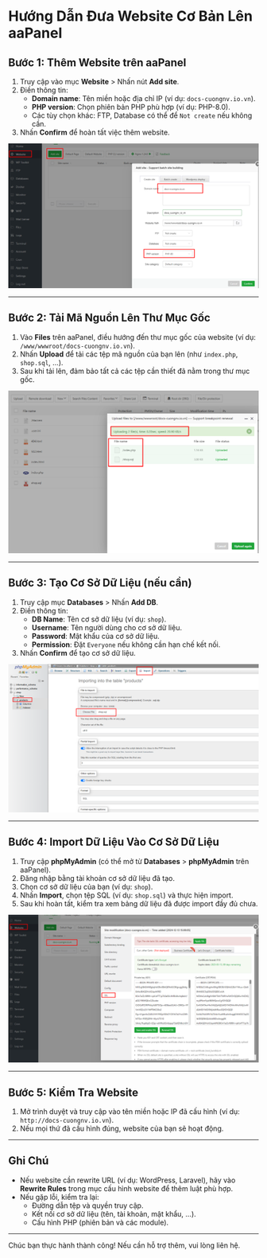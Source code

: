 # Hướng Dẫn Đưa Website Cơ Bản Lên aaPanel

## Bước 1: Thêm Website trên aaPanel

1. Truy cập vào mục **Website** > Nhấn nút **Add site**.
2. Điền thông tin:
   - **Domain name**: Tên miền hoặc địa chỉ IP (ví dụ: `docs-cuongnv.io.vn`).
   - **PHP version**: Chọn phiên bản PHP phù hợp (ví dụ: PHP-8.0).
   - Các tùy chọn khác: FTP, Database có thể để `Not create` nếu không cần.
3. Nhấn **Confirm** để hoàn tất việc thêm website.

![Thêm website](https://github.com/cuongnvvietis/NhanHoa/blob/main/Docs/Picture/Hosting/Screenshot_270.png)

---

## Bước 2: Tải Mã Nguồn Lên Thư Mục Gốc

1. Vào **Files** trên aaPanel, điều hướng đến thư mục gốc của website (ví dụ: `/www/wwwroot/docs-cuongnv.io.vn`).
2. Nhấn **Upload** để tải các tệp mã nguồn của bạn lên (như `index.php`, `shop.sql`, ...).
3. Sau khi tải lên, đảm bảo tất cả các tệp cần thiết đã nằm trong thư mục gốc.

![Upload file](https://github.com/cuongnvvietis/NhanHoa/blob/main/Docs/Picture/Hosting/Screenshot_271.png)

---

## Bước 3: Tạo Cơ Sở Dữ Liệu (nếu cần)

1. Truy cập mục **Databases** > Nhấn **Add DB**.
2. Điền thông tin:
   - **DB Name**: Tên cơ sở dữ liệu (ví dụ: `shop`).
   - **Username**: Tên người dùng cho cơ sở dữ liệu.
   - **Password**: Mật khẩu của cơ sở dữ liệu.
   - **Permission**: Đặt `Everyone` nếu không cần hạn chế kết nối.
3. Nhấn **Confirm** để tạo cơ sở dữ liệu.

![Thêm database](https://github.com/cuongnvvietis/NhanHoa/blob/main/Docs/Picture/Hosting/Screenshot_273.png)

---

## Bước 4: Import Dữ Liệu Vào Cơ Sở Dữ Liệu

1. Truy cập **phpMyAdmin** (có thể mở từ **Databases** > **phpMyAdmin** trên aaPanel).
2. Đăng nhập bằng tài khoản cơ sở dữ liệu đã tạo.
3. Chọn cơ sở dữ liệu của bạn (ví dụ: `shop`).
4. Nhấn **Import**, chọn tệp SQL (ví dụ: `shop.sql`) và thực hiện import.
5. Sau khi hoàn tất, kiểm tra xem bảng dữ liệu đã được import đầy đủ chưa.

![Import database](https://github.com/cuongnvvietis/NhanHoa/blob/main/Docs/Picture/Hosting/Screenshot_274.png)

---

## Bước 5: Kiểm Tra Website

1. Mở trình duyệt và truy cập vào tên miền hoặc IP đã cấu hình (ví dụ: `http://docs-cuongnv.io.vn`).
2. Nếu mọi thứ đã cấu hình đúng, website của bạn sẽ hoạt động.

---

## Ghi Chú

- Nếu website cần rewrite URL (ví dụ: WordPress, Laravel), hãy vào **Rewrite Rules** trong mục cấu hình website để thêm luật phù hợp.
- Nếu gặp lỗi, kiểm tra lại:
  - Đường dẫn tệp và quyền truy cập.
  - Kết nối cơ sở dữ liệu (tên, tài khoản, mật khẩu, ...).
  - Cấu hình PHP (phiên bản và các module).

---

Chúc bạn thực hành thành công! Nếu cần hỗ trợ thêm, vui lòng liên hệ.
